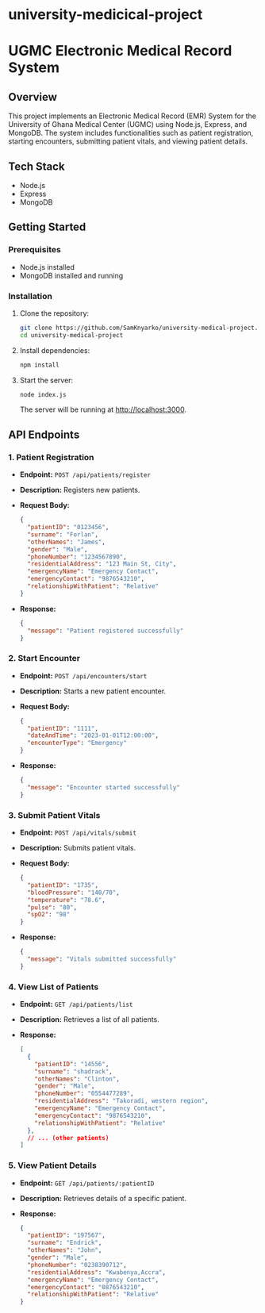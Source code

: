 # university-medicical-project
# UGMC Electronic Medical Record System

## Overview

This project implements an Electronic Medical Record (EMR) System for the University of Ghana Medical Center (UGMC) using Node.js, Express, and MongoDB. The system includes functionalities such as patient registration, starting encounters, submitting patient vitals, and viewing patient details.

## Tech Stack

- Node.js
- Express
- MongoDB

## Getting Started

### Prerequisites

- Node.js installed
- MongoDB installed and running

### Installation

1. Clone the repository:

   ```bash
   git clone https://github.com/SamKnyarko/university-medical-project.git
   cd university-medical-project 
   ```

2. Install dependencies:

   ```bash
   npm install
   ```

3. Start the server:

   ```bash
   node index.js
   ```

   The server will be running at [http://localhost:3000](http://localhost:3000).

## API Endpoints

### 1. Patient Registration

- **Endpoint:** `POST /api/patients/register`
- **Description:** Registers new patients.
- **Request Body:**

  ```json
  {
    "patientID": "0123456",
    "surname": "Forlan",
    "otherNames": "James",
    "gender": "Male",
    "phoneNumber": "1234567890",
    "residentialAddress": "123 Main St, City",
    "emergencyName": "Emergency Contact",
    "emergencyContact": "9876543210",
    "relationshipWithPatient": "Relative"
  }
  ```

- **Response:**

  ```json
  {
    "message": "Patient registered successfully"
  }
  ```

### 2. Start Encounter

- **Endpoint:** `POST /api/encounters/start`
- **Description:** Starts a new patient encounter.
- **Request Body:**

  ```json
  {
    "patientID": "1111",
    "dateAndTime": "2023-01-01T12:00:00",
    "encounterType": "Emergency"
  }
  ```

- **Response:**

  ```json
  {
    "message": "Encounter started successfully"
  }
  ```

### 3. Submit Patient Vitals

- **Endpoint:** `POST /api/vitals/submit`
- **Description:** Submits patient vitals.
- **Request Body:**

  ```json
  {
    "patientID": "1735",
    "bloodPressure": "140/70",
    "temperature": "78.6",
    "pulse": "80",
    "spO2": "98"
  }
  ```

- **Response:**

  ```json
  {
    "message": "Vitals submitted successfully"
  }
  ```

### 4. View List of Patients

- **Endpoint:** `GET /api/patients/list`
- **Description:** Retrieves a list of all patients.
- **Response:**

  ```json
  [
    {
      "patientID": "14556",
      "surname": "shadrack",
      "otherNames": "Clinton",
      "gender": "Male",
      "phoneNumber": "0554477289",
      "residentialAddress": "Takoradi, western region",
      "emergencyName": "Emergency Contact",
      "emergencyContact": "9876543210",
      "relationshipWithPatient": "Relative"
    },
    // ... (other patients)
  ]
  ```

### 5. View Patient Details

- **Endpoint:** `GET /api/patients/:patientID`
- **Description:** Retrieves details of a specific patient.
- **Response:**

  ```json
  {
    "patientID": "197567",
    "surname": "Endrick",
    "otherNames": "John",
    "gender": "Male",
    "phoneNumber": "0238390712",
    "residentialAddress": "Kwabenya,Accra",
    "emergencyName": "Emergency Contact",
    "emergencyContact": "0876543210",
    "relationshipWithPatient": "Relative"
  }
  ```
